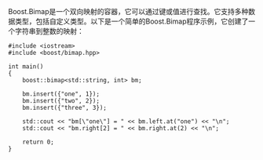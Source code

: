 Boost.Bimap是一个双向映射的容器，它可以通过键或值进行查找。它支持多种数据类型，包括自定义类型。以下是一个简单的Boost.Bimap程序示例，它创建了一个字符串到整数的映射：

```
#include <iostream>
#include <boost/bimap.hpp>

int main()
{
    boost::bimap<std::string, int> bm;

    bm.insert({"one", 1});
    bm.insert({"two", 2});
    bm.insert({"three", 3});

    std::cout << "bm[\"one\"] = " << bm.left.at("one") << "\n";
    std::cout << "bm.right[2] = " << bm.right.at(2) << "\n";

    return 0;
}
```